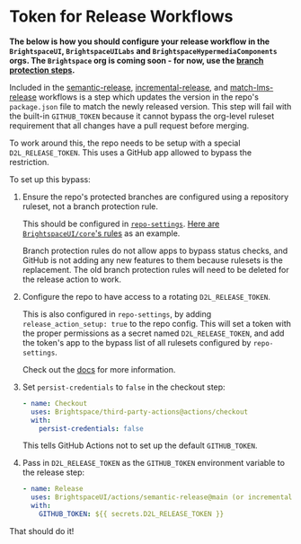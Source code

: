 # Token for Release Workflows

**The below is how you should configure your release workflow in the `BrightspaceUI`, `BrightspaceUILabs` and `BrightspaceHypermediaComponents` orgs. The `Brightspace` org is coming soon - for now, use the [branch protection steps](./branch-protection.md).**

Included in the [semantic-release](../semantic-release/), [incremental-release](../incremental-release), and [match-lms-release](https://github.com/Brightspace/lms-version-actions/tree/main/match-lms-release) workflows is a step which updates the version in the repo's `package.json` file to match the newly released version. This step will fail with the built-in `GITHUB_TOKEN` because it cannot bypass the org-level ruleset requirement that all changes have a pull request before merging.

To work around this, the repo needs to be setup with a special `D2L_RELEASE_TOKEN`. This uses a GitHub app allowed to bypass the restriction.

To set up this bypass:

1. Ensure the repo's protected branches are configured using a repository ruleset, not a branch protection rule.

    This should be configured in [`repo-settings`](https://github.com/Brightspace/repo-settings). [Here are `BrightspaceUI/core`'s rules](https://github.com/Brightspace/repo-settings/blob/main/repositories/github/BrightspaceUI/core.yaml#L14-L43) as an example.
    
    Branch protection rules do not allow apps to bypass status checks, and GitHub is not adding any new features to them because rulesets is the replacement. The old branch protection rules will need to be deleted for the release action to work.

2. Configure the repo to have access to a rotating `D2L_RELEASE_TOKEN`.

    This is also configured in `repo-settings`, by adding `release_action_setup: true` to the repo config. This will set a token with the proper permissions as a secret named `D2L_RELEASE_TOKEN`, and add the token's app to the bypass list of all rulesets configured by `repo-settings`.
    
    Check out the [docs](https://github.com/Brightspace/repo-settings/blob/main/docs/release_action_setup.md) for more information.

3. Set `persist-credentials` to `false` in the checkout step:

    ```yml
    - name: Checkout
      uses: Brightspace/third-party-actions@actions/checkout
      with:
        persist-credentials: false
    ```

    This tells GitHub Actions not to set up the default `GITHUB_TOKEN`.

4. Pass in `D2L_RELEASE_TOKEN` as the `GITHUB_TOKEN` environment variable to the release step:

    ```yml
    - name: Release
      uses: BrightspaceUI/actions/semantic-release@main (or incremental-release or match-lms-release)
      with:
        GITHUB_TOKEN: ${{ secrets.D2L_RELEASE_TOKEN }}
    ```

That should do it!
